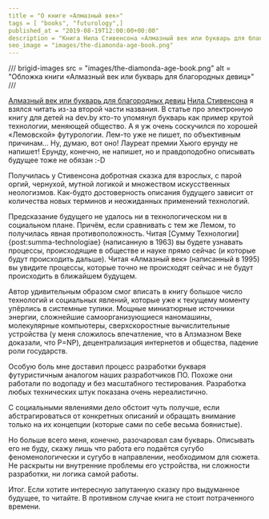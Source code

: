 ```yaml
---
title = "О книге «Алмазный век»"
tags = [ "books", "futurology",]
published_at = "2019-08-19T12:00:00+00:00"
description = "Книга Нила Стивенсона «Алмазный век или букварь для благородных девиц» — интересная запутанная сказка про выдуманное будущее."
seo_image = "images/the-diamonda-age-book.png"
---
```


/// brigid-images
src = "images/the-diamonda-age-book.png"
alt = "Обложка книги «Алмазный век или букварь для благородных девиц»"
///

[Алмазный век или букварь для благородных девиц](https://ru.wikipedia.org/wiki/Алмазный_век) [Нила Стивенсона](https://ru.wikipedia.org/wiki/Стивенсон,_Нил) я взялся читать из-за второй части названия. В статье про электронную книгу для детей на dev.by кто-то упомянул букварь как пример крутой технологии, меняющей общество. А я уж очень соскучился по хорошей «Лемовской» футурологии. Лем-то уже не пишет, по объективным причинам… Ну, думаю, вот оно! Лауреат премии Хьюго ерунду не напишет! Ерунду, конечно, не напишет, но и правдоподобно описывать будущее тоже не обязан :-D

Получилась у Стивенсона добротная сказка для взрослых, с парой оргий, чернухой, мутной логикой и множеством искусственных неологизмов. Как-будто достоверность описания будущего зависит от количества новых терминов и неожиданных применений технологий.

<!-- more -->

Предсказание будущего не удалось ни в технологическом ни в социальном плане. Причём, если сравнивать с тем же Лемом, то получилась явная противоположность. Читая [Сумму Технологии]{post:summa-technologiae} (написанную в 1963) вы будете узнавать процессы, происходящие в обществе и науке прямо сейчас (и которые будут происходить дальше). Читая «Алмазный век» (написанный в 1995) вы увидите процессы, которые точно не происходят сейчас и не будут происходить в ближайшем будущем.

Автор удивительным образом смог вписать в книгу большое число технологий и социальных явлений, которые уже к текущему моменту упёрлись в системные тупики. Мощные миниатюрные источники энергии, сложнейшие самоорганизующиеся наномашины, молекулярные компьютеры, сверхскоростные вычислительные устройства (у меня сложилось впечатление, что в Алзмазном Веке доказали, что P=NP), децентрализация интернетов и общества, падение роли государств.

Особую боль мне доставил процесс разработки букваря футуристичным аналогом наших разработчиков ПО. Похоже они работали по водопаду и без масштабного тестирования. Разработка любых технических штук показана очень нереалистично.

С социальными явлениями дело обстоит чуть получше, если абстрагироваться от конкретных описаний и обращать внимание только на их концепции (которые сами по себе весьма боянистые).

Но больше всего меня, конечно, разочаровал сам букварь. Описывать его не буду, скажу лишь что работа его подаётся сугубо феноменологически и сугубо в направлении, необходимом для сюжета. Не раскрыты ни внутренние проблемы его устройства, ни сложности разработки, ни логика самой работы.

Итог. Если хотите интересную запутанную сказку про выдуманное будущее, то читайте. В противном случае книга не стоит потраченного времени.
